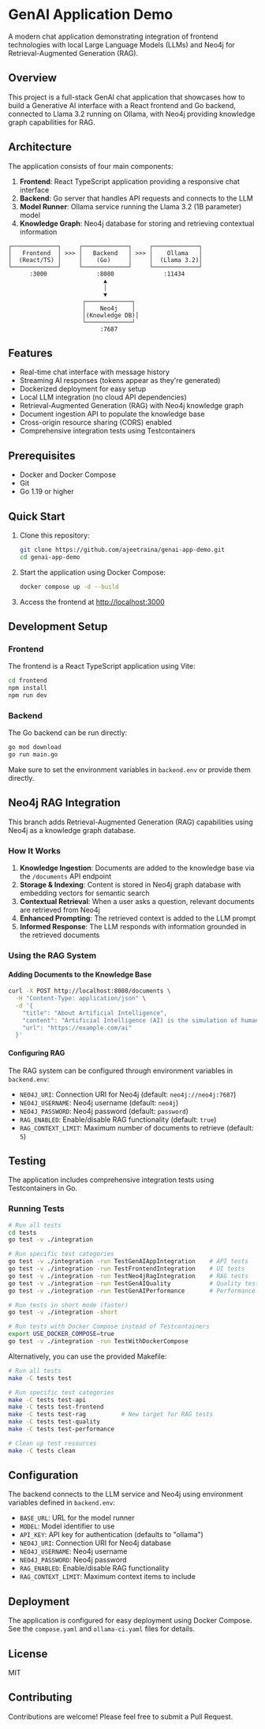 # GenAI Application Demo

A modern chat application demonstrating integration of frontend technologies with local Large Language Models (LLMs) and Neo4j for Retrieval-Augmented Generation (RAG).

## Overview

This project is a full-stack GenAI chat application that showcases how to build a Generative AI interface with a React frontend and Go backend, connected to Llama 3.2 running on Ollama, with Neo4j providing knowledge graph capabilities for RAG.

## Architecture

The application consists of four main components:

1. **Frontend**: React TypeScript application providing a responsive chat interface
2. **Backend**: Go server that handles API requests and connects to the LLM
3. **Model Runner**: Ollama service running the Llama 3.2 (1B parameter) model
4. **Knowledge Graph**: Neo4j database for storing and retrieving contextual information

```
┌─────────────┐     ┌─────────────┐     ┌─────────────┐
│   Frontend  │ >>> │   Backend   │ >>> │    Ollama   │
│  (React/TS) │     │    (Go)     │     │  (Llama 3.2)│
└─────────────┘     └─────────────┘     └─────────────┘
      :3000              :8080              :11434
                           ▲
                           │
                           ▼
                     ┌─────────────┐
                     │    Neo4j    │
                     │(Knowledge DB)│
                     └─────────────┘
                          :7687
```

## Features

- Real-time chat interface with message history
- Streaming AI responses (tokens appear as they're generated)
- Dockerized deployment for easy setup
- Local LLM integration (no cloud API dependencies)
- Retrieval-Augmented Generation (RAG) with Neo4j knowledge graph
- Document ingestion API to populate the knowledge base
- Cross-origin resource sharing (CORS) enabled
- Comprehensive integration tests using Testcontainers

## Prerequisites

- Docker and Docker Compose
- Git
- Go 1.19 or higher

## Quick Start

1. Clone this repository:
   ```bash
   git clone https://github.com/ajeetraina/genai-app-demo.git
   cd genai-app-demo
   ```

2. Start the application using Docker Compose:
   ```bash
   docker compose up -d --build
   ```

3. Access the frontend at [http://localhost:3000](http://localhost:3000)

## Development Setup

### Frontend

The frontend is a React TypeScript application using Vite:

```bash
cd frontend
npm install
npm run dev
```

### Backend

The Go backend can be run directly:

```bash
go mod download
go run main.go
```

Make sure to set the environment variables in `backend.env` or provide them directly.

## Neo4j RAG Integration

This branch adds Retrieval-Augmented Generation (RAG) capabilities using Neo4j as a knowledge graph database.

### How It Works

1. **Knowledge Ingestion**: Documents are added to the knowledge base via the `/documents` API endpoint
2. **Storage & Indexing**: Content is stored in Neo4j graph database with embedding vectors for semantic search
3. **Contextual Retrieval**: When a user asks a question, relevant documents are retrieved from Neo4j
4. **Enhanced Prompting**: The retrieved context is added to the LLM prompt
5. **Informed Response**: The LLM responds with information grounded in the retrieved documents

### Using the RAG System

#### Adding Documents to the Knowledge Base

```bash
curl -X POST http://localhost:8080/documents \
  -H "Content-Type: application/json" \
  -d '{
    "title": "About Artificial Intelligence",
    "content": "Artificial Intelligence (AI) is the simulation of human intelligence processes by machines, especially computer systems.",
    "url": "https://example.com/ai"
  }'
```

#### Configuring RAG

The RAG system can be configured through environment variables in `backend.env`:

- `NEO4J_URI`: Connection URI for Neo4j (default: `neo4j://neo4j:7687`)
- `NEO4J_USERNAME`: Neo4j username (default: `neo4j`)
- `NEO4J_PASSWORD`: Neo4j password (default: `password`)
- `RAG_ENABLED`: Enable/disable RAG functionality (default: `true`)
- `RAG_CONTEXT_LIMIT`: Maximum number of documents to retrieve (default: `5`)

## Testing

The application includes comprehensive integration tests using Testcontainers in Go.

### Running Tests

```bash
# Run all tests
cd tests
go test -v ./integration

# Run specific test categories
go test -v ./integration -run TestGenAIAppIntegration    # API tests
go test -v ./integration -run TestFrontendIntegration    # UI tests
go test -v ./integration -run TestNeo4jRagIntegration    # RAG tests
go test -v ./integration -run TestGenAIQuality           # Quality tests
go test -v ./integration -run TestGenAIPerformance       # Performance tests

# Run tests in short mode (faster)
go test -v ./integration -short

# Run tests with Docker Compose instead of Testcontainers
export USE_DOCKER_COMPOSE=true
go test -v ./integration -run TestWithDockerCompose
```

Alternatively, you can use the provided Makefile:

```bash
# Run all tests
make -C tests test

# Run specific test categories
make -C tests test-api
make -C tests test-frontend
make -C tests test-rag          # New target for RAG tests
make -C tests test-quality
make -C tests test-performance

# Clean up test resources
make -C tests clean
```

## Configuration

The backend connects to the LLM service and Neo4j using environment variables defined in `backend.env`:

- `BASE_URL`: URL for the model runner
- `MODEL`: Model identifier to use
- `API_KEY`: API key for authentication (defaults to "ollama")
- `NEO4J_URI`: Connection URI for Neo4j database
- `NEO4J_USERNAME`: Neo4j username
- `NEO4J_PASSWORD`: Neo4j password
- `RAG_ENABLED`: Enable/disable RAG functionality
- `RAG_CONTEXT_LIMIT`: Maximum context items to include

## Deployment

The application is configured for easy deployment using Docker Compose. See the `compose.yaml` and `ollama-ci.yaml` files for details.

## License

MIT

## Contributing

Contributions are welcome! Please feel free to submit a Pull Request.
